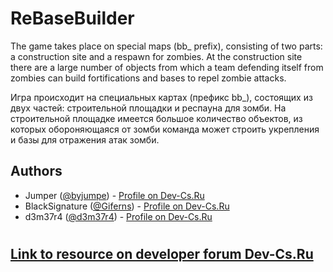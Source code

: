 # ReBaseBuilder



The game takes place on special maps (bb_ prefix), consisting of two parts: a construction site and a respawn for zombies. At the construction site there are a large number of objects from which a team defending itself from zombies can build fortifications and bases to repel zombie attacks.

Игра происходит на специальных картах (префикс bb_), состоящих из двух частей: строительной площадки и респауна для зомби. На строительной площадке имеется большое количество объектов, из которых обороняющаяся от зомби команда может строить укрепления и базы для отражения атак зомби.

## Authors

- Jumper ([@byjumpe](https://github.com/byjumpe)) - [Profile on Dev-Cs.Ru](https://dev-cs.ru/members/299/)
- BlackSignature ([@Giferns](https://github.com/Giferns)) - [Profile on Dev-Cs.Ru](https://dev-cs.ru/members/1111/)
- d3m37r4 ([@d3m37r4](https://github.com/d3m37r4)) - [Profile on Dev-Cs.Ru](https://dev-cs.ru/members/64/)


#
## [Link to resource on developer forum Dev-Cs.Ru](https://dev-cs.ru/resources/918/)
